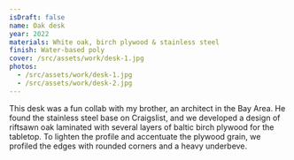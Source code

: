 ```yaml
---
isDraft: false
name: Oak desk
year: 2022
materials: White oak, birch plywood & stainless steel
finish: Water-based poly
cover: /src/assets/work/desk-1.jpg
photos:
  - /src/assets/work/desk-1.jpg
  - /src/assets/work/desk-2.jpg
---
```


This desk was a fun collab with my brother, an architect in the Bay Area. He found the stainless steel base on Craigslist, and we developed a design of riftsawn oak laminated with several layers of baltic birch plywood for the tabletop. To lighten the profile and accentuate the plywood grain, we profiled the edges with rounded corners and a heavy underbeve.
